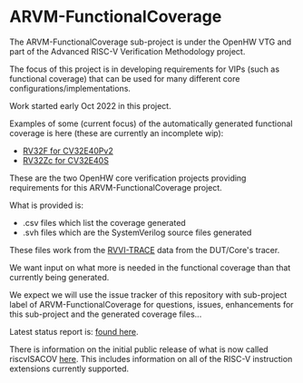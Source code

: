 # ARVM-FunctionalCoverage

The ARVM-FunctionalCoverage sub-project is under the OpenHW VTG and part of the Advanced RISC-V Verification Methodology project.

The focus of this project is in developing requirements for VIPs (such as functional coverage) that can be used for many different core configurations/implementations.

Work started early Oct 2022 in this project.

Examples of some (current focus) of the automatically generated functional coverage is here (these are currently an incomplete wip):   
- [RV32F for CV32E40Pv2](https://github.com/openhwgroup/advanced-riscv-verification-methodologies/tree/main/ARVM-FunctionalCoverage/20221222)
- [RV32Zc for CV32E40S](https://github.com/openhwgroup/advanced-riscv-verification-methodologies/tree/main/ARVM-FunctionalCoverage/20221222)

These are the two OpenHW core verification projects providing requirements for this ARVM-FunctionalCoverage project.  

What is provided is:
- .csv files which list the coverage generated
- .svh files which are the SystemVerilog source files generated

These files work from the [RVVI-TRACE](https://github.com/riscv-verification/RVVI/tree/main/RVVI-TRACE) data from the DUT/Core's tracer.

We want input on what more is needed in the functional coverage than that currently being generated.

We expect we will use the issue tracker of this repository with sub-project label of ARVM-FunctionalCoverage for questions, issues, enhancements for this sub-project and the generated coverage files...

Latest status report is: [found here](https://github.com/openhwgroup/programs/blob/master/TGs/verification-task-group/projects/ARVM-FunctionalCoverage/meetings).

There is information on the initial public release of what is now called riscvISACOV [here](https://github.com/riscv-verification/riscvISACOV). This includes information on all of the RISC-V instruction extensions currently supported.


